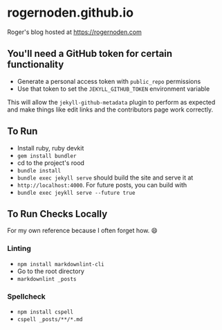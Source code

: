 # rogernoden.github.io

Roger's blog hosted at <https://rogernoden.com>

## You'll need a GitHub token for certain functionality

* Generate a personal access token with `public_repo` permissions
* Use that token to set the `JEKYLL_GITHUB_TOKEN` environment variable

This will allow the `jekyll-github-metadata` plugin to perform as expected and
make things like edit links and the contributors page work correctly.

## To Run

* Install ruby, ruby devkit
* `gem install bundler`
* cd to the project's rood
* `bundle install`
* `bundle exec jekyll serve` should build the site and serve it at
* `http://localhost:4000`. For future posts, you can build with
* `bundle exec jeykll serve --future true`

## To Run Checks Locally

For my own reference because I often forget how. :smile:

### Linting

* `npm install markdownlint-cli`
* Go to the root directory
* `markdownlint _posts`

### Spellcheck

* `npm install cspell`
* `cspell _posts/**/*.md`
